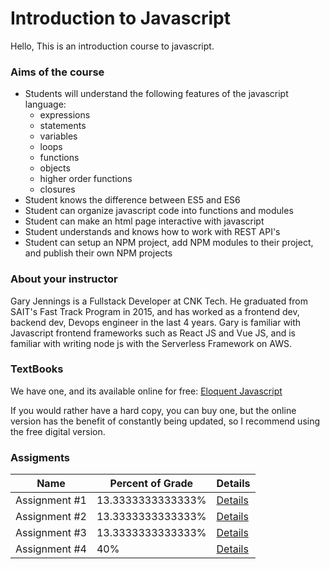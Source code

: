 # Introduction to Javascript

Hello, 
This is an introduction course to javascript. 



### Aims of the course
- Students will understand the following features of the javascript language:
  - expressions
  - statements
  - variables
  - loops
  - functions
  - objects
  - higher order functions
  - closures
- Student knows the difference between ES5 and ES6
- Student can organize javascript code into functions and modules
- Student can make an html page interactive with javascript
- Student understands and knows how to work with REST API's
- Student can setup an NPM project, add NPM modules to their project, and publish their own NPM projects

### About your instructor
Gary Jennings is a Fullstack Developer at CNK Tech. He graduated from SAIT's Fast Track Program in 2015, and has worked as a frontend dev, backend dev, Devops engineer in the last 4 years. Gary is familiar with Javascript frontend frameworks such as React JS and Vue JS, and is familiar with writing node js with the Serverless Framework on AWS.

### TextBooks
We have one, and its available online for free:
[Eloquent Javascript](https://eloquentjavascript.net/)

If you would rather have a hard copy, you can buy one, but the online version has the benefit of constantly being updated, so I recommend using the free digital version.

### Assigments
| Name | Percent of Grade | Details |
| --- | --- | --- |
| Assignment #1 | 13.3333333333333% |  [Details](https://github.com/dodgeblaster/jscourse/tree/master/assignments/assignment-1) |  
| Assignment #2 | 13.3333333333333% | [Details](https://github.com/dodgeblaster/jscourse/tree/master/assignments/assignment-2) |  
| Assignment #3 | 13.3333333333333% |  [Details](https://github.com/dodgeblaster/jscourse/tree/master/assignments/assignment-3) |  
| Assignment #4 | 40% |  [Details](https://github.com/dodgeblaster/jscourse/tree/master/assignments/assignment-4) |  

